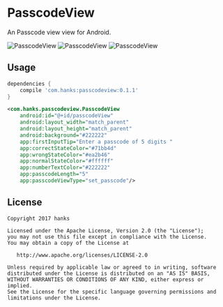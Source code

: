 # PasscodeView

An Passcode view view for Android.

![PasscodeView](https://github.com/hanks-zyh/PasscodeView/blob/master/screenshot/demo1.png?raw=true) ![PasscodeView](https://github.com/hanks-zyh/PasscodeView/blob/master/screenshot/demo2.png?raw=true) ![PasscodeView](https://github.com/hanks-zyh/PasscodeView/blob/master/screenshot/demo.gif?raw=true)


## Usage

```gradle
dependencies {
    compile 'com.hanks:passcodeview:0.1.1'
}
```

```xml
<com.hanks.passcodeview.PasscodeView
    android:id="@+id/passcodeView"
    android:layout_width="match_parent"
    android:layout_height="match_parent"
    android:background="#222222"
    app:firstInputTip="Enter a passcode of 5 digits "
    app:correctStateColor="#71bb4d"
    app:wrongStateColor="#ea2b46"
    app:normalStateColor="#ffffff"
    app:numberTextColor="#222222"
    app:passcodeLength="5"
    app:passcodeViewType="set_passcode"/>
```



## License

```
Copyright 2017 hanks

Licensed under the Apache License, Version 2.0 (the "License");
you may not use this file except in compliance with the License.
You may obtain a copy of the License at

   http://www.apache.org/licenses/LICENSE-2.0

Unless required by applicable law or agreed to in writing, software
distributed under the License is distributed on an "AS IS" BASIS,
WITHOUT WARRANTIES OR CONDITIONS OF ANY KIND, either express or implied.
See the License for the specific language governing permissions and
limitations under the License.
```
